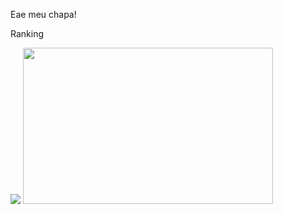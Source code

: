 Eae meu chapa!

Ranking

![](https://atcoder-readme-stats.vercel.app/stats/EduardoAM?show_history=5&theme=dark&width=300)
<a href="https://codeforces.com/profile/dudugyn"><img src="https://codeforces-readme-stats.vercel.app/api/card?username=dudugyn" width="400" height="250"></a>

